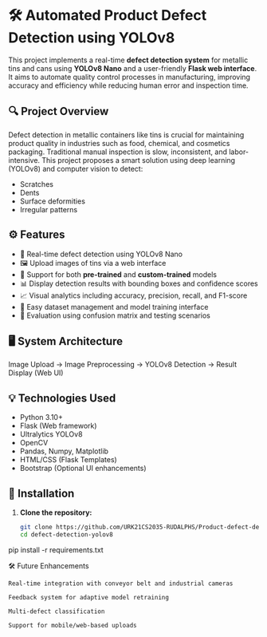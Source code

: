 # 🛠️ Automated Product Defect Detection using YOLOv8

This project implements a real-time **defect detection system** for metallic tins and cans using **YOLOv8 Nano** and a user-friendly **Flask web interface**. It aims to automate quality control processes in manufacturing, improving accuracy and efficiency while reducing human error and inspection time.

## 🔍 Project Overview

Defect detection in metallic containers like tins is crucial for maintaining product quality in industries such as food, chemical, and cosmetics packaging. Traditional manual inspection is slow, inconsistent, and labor-intensive. This project proposes a smart solution using deep learning (YOLOv8) and computer vision to detect:
- Scratches
- Dents
- Surface deformities
- Irregular patterns

## ⚙️ Features

- 🔎 Real-time defect detection using YOLOv8 Nano
- 🖼️ Upload images of tins via a web interface
- 🧠 Support for both **pre-trained** and **custom-trained** models
- 📊 Display detection results with bounding boxes and confidence scores
- 📈 Visual analytics including accuracy, precision, recall, and F1-score
- 📁 Easy dataset management and model training interface
- 🧪 Evaluation using confusion matrix and testing scenarios

## 🖥️ System Architecture

Image Upload → Image Preprocessing → YOLOv8 Detection → Result Display (Web UI)


## 💡 Technologies Used

- Python 3.10+
- Flask (Web framework)
- Ultralytics YOLOv8
- OpenCV
- Pandas, Numpy, Matplotlib
- HTML/CSS (Flask Templates)
- Bootstrap (Optional UI enhancements)

## 🚀 Installation

1. **Clone the repository:**
   ```bash
   git clone https://github.com/URK21CS2035-RUDALPHS/Product-defect-detection.git
   cd defect-detection-yolov8
pip install -r requirements.txt

🛠️ Future Enhancements

    Real-time integration with conveyor belt and industrial cameras

    Feedback system for adaptive model retraining

    Multi-defect classification

    Support for mobile/web-based uploads
